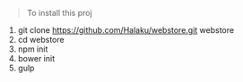 > To install this proj

1. git clone https://github.com/Halaku/webstore.git webstore
2. cd webstore
3. npm init
4. bower init
5. gulp